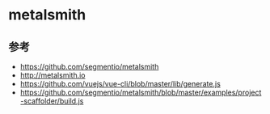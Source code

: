 # metalsmith





## 参考
- https://github.com/segmentio/metalsmith
- http://metalsmith.io
- https://github.com/vuejs/vue-cli/blob/master/lib/generate.js
- https://github.com/segmentio/metalsmith/blob/master/examples/project-scaffolder/build.js
